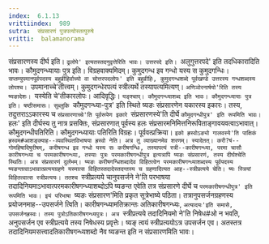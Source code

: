```yaml
---
index:  6.1.13
vrittiindex:  989
sutra:  संप्रसारणं पुत्रपत्योस्तत्पुरुषे
vritti:  balamanorama 
---
```


संप्रसारणस्य दीर्घ इति। `ढ्रलोपे' इत्यतस्तदनुवृत्तेरिति भावः। उत्तरपदे इति। `अलुगुत्तरपदे' इति तदधिकारादिति भावः। कौमुदगन्ध्यायाः पुत्र इति। विग्रहवाक्यमिदम्। कुमुदगन्ध इव गन्धो यस्य स कुमुदगन्धिः। `सप्तम्युपमानपूर्वपदस्य बहुव्रीहिर्वाच्यो वा चोत्तरपदलोपः' इति बहुव्रीहिः, कुमुदगन्धशब्दे पूर्वखण्डे उत्तरस्य गन्धशब्दस्य लोपश्च। `उपमानाच्चे'तीत्त्वम्। कुमुदगन्धेरपत्यं स्त्रीत्यर्थे तस्यापत्यमित्यण्। `अणिञोरनार्षयो'रिति तस्य ष्यङादेशः। `यस्येति चे'तीकारलोपः। आदिवृद्धिः। `यङ्श्चाप्। कौमुदगन्ध्याशब्द इति भावः। कौमुदगन्ध्यायाः पुत्र इति। षष्ठीसमासः। सुब्लुकि `कौमुदगन्ध्या-पुत्र' इति स्थिते ष्यङः संप्रसारणेन यकारस्य इकारः। तस्य, तदुत्तराऽऽकारस्य च `संप्रसारणाच्चे'ति पूर्वरूपेण इकारे `संप्रसारणस्ये'ति दीर्घे `कौमुदगन्धीपुत्र' इति रूपमिति भावः। `हलः' इति दीर्घस्य तु नात्र प्रसक्तिः, संप्रसारणात् पूर्वस्य हलः संप्रसारमनिमित्तनिरूपिताङ्गावयवत्वाऽभावात्।कौमुदगन्धीपतिरिति। कौमुदगन्ध्यायाः पतिरिति विग्रहः। पूर्ववत्प्रक्रिया। `इको ह्रस्वोऽङ्यो गालवस्ये'ति पाक्षिकं ह्रस्वम#आशङ्क्याह--व्यवस्थितविभाषया ह्रस्वो नेति। अत्र तु व्याख्यानमेव शरणम्। स्यादेतत्। करी?षं--गोमहिषादिषुरीषम्, करीषगन्ध इव गन्धो यस्य सः करीषगन्धिः, तस्यापत्यं स्त्री--कारीषगन्ध्या, परमा चासौ कारीषगन्ध्या च परमकारीषगन्ध्या, तस्याः पुत्रः परमकारीषगन्धीपुत्र इत्यत्रापि ष्यङः संप्रसारणं, तस्य दीर्घश्चेति स्थितिः। अत्र संप्रसारणं दुर्लभम्। ष्यङः करीषगन्धिशब्दादेव विहितत्वेन परमकारीषगन्ध्याशब्दस्य पूर्वपदस्य ष्यङन्तत्वाऽभावात्प्रत्ययग्रहणे यस्मात्स विहितस्तदादेस्तदन्तस्य च ग्रहणादित्यत आह--स्त्रीप्रत्यये चेति। ष्यः स्त्रियां विहितत्वात्स स्त्रीप्रत्ययः। ततश्च `स्त्रीप्रत्यये चानुपसर्जने ने'ति परभाषया तदादिनियमाऽभावात्परमकारीषगन्ध्याशब्दोऽपि ष्यङन्त एवेति तत्र संप्रसारणे दीर्घे च `परमकारीषगन्धीपुत्र' इति रूपमिति भावः। इयं परिभाषा `ष्यङः संप्रसारण'मिति प्रकृत सूत्रेभाष्ये पठिता। तत्रानुपसर्जनग्रहणस्य प्रयोजनमाह--उपसर्जने त्विति। कारीषगन्ध्यामतिक्रान्तः अतिकारीषगन्ध्यः, `अत्यादयः'इति समासे, उपसर्जनह्रस्वः। तस्य पुत्रोऽतिकारीषगन्ध्यपुत्रः। अत्र `स्त्रीप्रत्यये तदादिनियमो ने'ति निषेध#ओ न भवति, अनुपसर्जन एव स्त्रीप्रत्यये तस्य निषेधस्य प्रवृत्तेः। ष्यङ् त्वयं स्त्रीप्रत्ययोऽत्र उपसर्जन एव। अतस्तत्र तदादिनियमसत्त्वादतिकारीषगन्ध्यशब्दो नैव ष्यङन्त इति न संप्रसारणमिति भावः।

